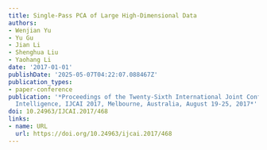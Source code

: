 ```yaml
---
title: Single-Pass PCA of Large High-Dimensional Data
authors:
- Wenjian Yu
- Yu Gu
- Jian Li
- Shenghua Liu
- Yaohang Li
date: '2017-01-01'
publishDate: '2025-05-07T04:22:07.088467Z'
publication_types:
- paper-conference
publication: '*Proceedings of the Twenty-Sixth International Joint Conference on Artificial
  Intelligence, IJCAI 2017, Melbourne, Australia, August 19-25, 2017*'
doi: 10.24963/IJCAI.2017/468
links:
- name: URL
  url: https://doi.org/10.24963/ijcai.2017/468
---
```

